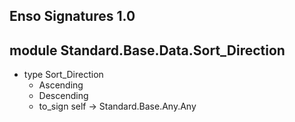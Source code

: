 ## Enso Signatures 1.0
## module Standard.Base.Data.Sort_Direction
- type Sort_Direction
    - Ascending
    - Descending
    - to_sign self -> Standard.Base.Any.Any
